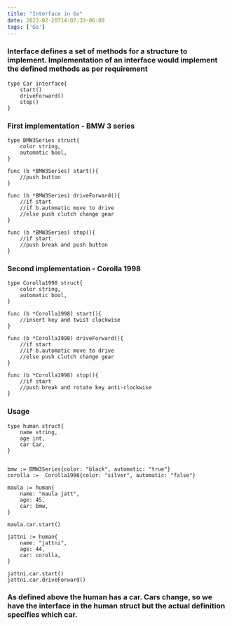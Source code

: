 ```yaml
---
title: "Interface in Go"
date: 2023-02-20T14:07:33-06:00
tags: ['Go']
---
```


### Interface defines a set of methods for a structure to implement. Implementation of an interface would implement the defined methods as per requirement

```
type Car interface{
    start()
    driveForward()
    stop()
}
```

### First implementation - BMW 3 series

```
type BMW3Series struct{
    color string,
    automatic bool,
}

func (b *BMW3Series) start(){
    //push button
}

func (b *BMW3Series) driveForward(){
    //if start
    //if b.automatic move to drive 
    //else push clutch change gear
}

func (b *BMW3Series) stop(){
    //if start
    //push break and push button
}
```

### Second implementation - Corolla 1998

```
type Corolla1998 struct{
    color string,
    automatic bool,
}

func (b *Corolla1998) start(){
    //insert key and twist clockwise
}

func (b *Corolla1998) driveForward(){
    //if start
    //if b.automatic move to drive 
    //else push clutch change gear
}

func (b *Corolla1998) stop(){
    //if start
    //push break and rotate key anti-clockwise
}
```
### Usage
```
type human struct{
    name string,
    age int,
    car Car,
}


bmw := BMW3Series{color: "black", automatic: "true"}
corolla :=  Corolla1998{color: "silver", automatic: "false"}

maula := human{
    name: "maula jatt",
    age: 45,
    car: bmw,
}

maula.car.start()

jattni := human{
    name: "jattni",
    age: 44,
    car: corolla,
}

jattni.car.start()
jattni.car.driveForward()
```

### As defined above the human has a car. Cars change, so we have the interface in the human struct but the actual definition specifies which car.